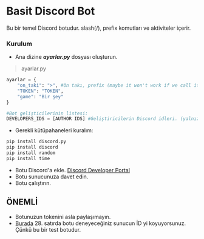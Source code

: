 # **Basit Discord Bot**
Bu bir temel Discord botudur. slash(/), prefix komutları ve aktiviteler içerir.

### Kurulum
- Ana dizine ***ayarlar.py*** dosyası oluşturun.
>ayarlar.py
```py
ayarlar = {
    "on_taki": ">", #ön takı, prefix (maybe it won't work if we call it different here)
    "TOKEN": "TOKEN",
    "game": "Bir şey"
}

#Bot gelişticilerinin listesi:
DEVELOPERS_IDS = [AUTHOR IDS] #Geliştiricilerin Discord idleri. (yalnızca Int değer)
```
- Gerekli kütüpahaneleri kuralım:
```bash
pip install discord.py
pip install discord
pip install random
pip install time
```
- Botu Discord'a ekle. [Discord Developer Portal](https://discord.com/developers)
- Botu sunucunuza davet edin.
- Botu çalıştırın.

## **ÖNEMLİ**
- Botunuzun tokenini asla paylaşımayın.
- [Burada](main.py) 28. satırda botu deneyeceğiniz sunucun İD yi koyuyorsunuz. Çünkü bu bir test botudur.